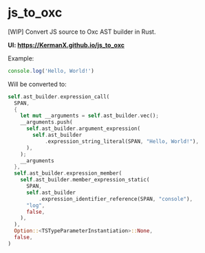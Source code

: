 # js_to_oxc

\[WIP\] Convert JS source to Oxc AST builder in Rust.

**UI: https://KermanX.github.io/js_to_oxc**

Example:

```js
console.log('Hello, World!')
```

Will be converted to:

```rust
self.ast_builder.expression_call(
  SPAN,
  {
    let mut __arguments = self.ast_builder.vec();
    __arguments.push(
      self.ast_builder.argument_expression(
        self.ast_builder
            .expression_string_literal(SPAN, "Hello, World!"),
      ),
    );
    __arguments
  },
  self.ast_builder.expression_member(
    self.ast_builder.member_expression_static(
      SPAN,
      self.ast_builder
          .expression_identifier_reference(SPAN, "console"),
      "log",
      false,
    ),
  ),
  Option::<TSTypeParameterInstantiation>::None,
  false,
)
```
